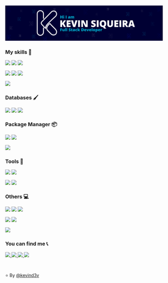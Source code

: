 <p align="center">
  <img src="./assets/Card.png" 
  alt="Kevin Siqueira - Full Stack Developer" />
</p>

### My skills 🚀

<p>
   <img src="https://img.shields.io/badge/HTML5-E34F26?style=for-the-badge&logo=html5&logoColor=white" height="25"/>
   <img src="https://img.shields.io/badge/CSS3-1572B6?style=for-the-badge&logo=css3&logoColor=white" height="25"/>
   <img src="https://img.shields.io/badge/Bootstrap-563D7C?style=for-the-badge&logo=bootstrap&logoColor=white" height="25"/>  
</p>

<p>
<img src="https://img.shields.io/badge/JavaScript-F7DF1E?style=for-the-badge&logo=javascript&logoColor=black" height="25"/>
<img src="https://img.shields.io/badge/jQuery-0769AD?style=for-the-badge&logo=jquery&logoColor=white" height="25"/>
<img src="https://img.shields.io/badge/Node.js-339933?style=for-the-badge&logo=node-dot-js&logoColor=white" height="25"/>
</p>

<p>
   <img src="https://img.shields.io/badge/PHP-02569B?style=for-the-badge&logo=php&logoColor=white" height="25"/>
</p>

### Databases 🖌️

<p>
<img src="https://img.shields.io/badge/-MySQL-F29111?style=for-the-badge&logo=mysql&logoColor=white" height="25"/>
   <img src="https://img.shields.io/badge/MariaDB-003545?style=for-the-badge&logo=mariadb&logoColor=white" height="25"/>
   <img src="https://img.shields.io/badge/SQLite-07405E?style=for-the-badge&logo=sqlite&logoColor=white" height="25"/>
</p>

### Package Manager 📦

<p>
   <img src="https://img.shields.io/badge/npm-CB3837?style=for-the-badge&logo=npm&logoColor=white" height="25"/>
   <img src="https://img.shields.io/badge/Yarn-2C8EBB?style=for-the-badge&logo=yarn&logoColor=white" height="25"/>
</p>

<p>
    <img src="https://img.shields.io/badge/Composer-885630?style=for-the-badge&logo=composer&logoColor=white" height="25"/>
</p>

### Tools 🧰

<p>
    <img src="http://img.shields.io/badge/-VS%20Code-007ACC?style=for-the-badge&logo=visual%20studio%20code&logoColor=white" height="25"/>
    <img src="https://img.shields.io/badge/Docker-2CA5E0?style=for-the-badge&logo=docker&logoColor=white" height="25"/>
</p>
<p>
    <img src="https://img.shields.io/badge/Insomnia-5849be?style=for-the-badge&logo=Insomnia&logoColor=white" height="25"/>
        <img src="https://img.shields.io/badge/Postman-FF6C37?style=for-the-badge&logo=Postman&logoColor=white" height="25"/>
</p>

### Others 💻

<p>
   <img src="http://img.shields.io/badge/-Git-F1502F?style=for-the-badge&logo=jquery&logoColor=white" height="25"/>
    <img src="http://img.shields.io/badge/-Github-000000?style=for-the-badge&logo=github&logoColor=white" height="25"/>
   <img src="https://img.shields.io/badge/GitLab-330F63?style=for-the-badge&logo=gitlab&logoColor=white" height="25"/>
</p>

<p>
<img src="https://img.shields.io/badge/Flutter-02569B?style=for-the-badge&logo=flutter&logoColor=white" height="25"/>
<img src="https://img.shields.io/badge/Ionic-3880FF?style=for-the-badge&logo=ionic&logoColor=white" height="25"/>
</p>

<p>
<img src="https://img.shields.io/badge/Photoshop-31A8FF?style=for-the-badge&logo=Adobe%20Photoshop&logoColor=black" height="25"/>
</p>

### You can find me 📞

<p>
<a href="mailto:ksantosdesiqueira@gmail.com" alt="E-mail" target="_blank">
    <img src="https://img.shields.io/badge/-Gmail-c14438?style=for-the-badge&logo=Gmail&logoColor=white" />
</a>
<a href="https://www.linkedin.com/in/kevinssiqueira/" alt="LinkedIn" target="_blank">
    <img src="https://img.shields.io/badge/-LinkedIn-blue?style=for-the-badge&logo=Linkedin&logoColor=white" />
</a>

<a href="https://www.instagram.com/kevind3v/" alt="Instagram" target="_blank">
    <img src="https://img.shields.io/badge/-Instagram-%23E4405F?style=for-the-badge&logo=Instagram&logoColor=white" />
</a>

<a href="https://kevinsiqueira.vercel.app" alt="Instagram" target="_blank">
    <img src="https://img.shields.io/badge/-portf%C3%B3lio-black?style=for-the-badge&logo=vercel&logoColor=white" />
</a>
</p>

<br/>

⭐️ By [@kevind3v](https://github.com/kevind3v)

